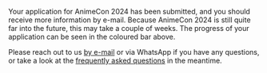 Your application for AnimeCon 2024 has been submitted, and you should receive more information by
e-mail. Because AnimeCon 2024 is still quite far into the future, this may take a couple of weeks.
The progress of your application can be seen in the coloured bar above.

Please reach out to us [by e-mail](mailto:security@animecon.nl) or via WhatsApp if you have any
questions, or take a look at the [frequently asked questions](faq.html) in the meantime.
